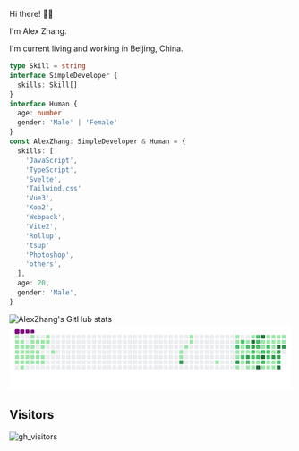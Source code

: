 Hi there! 👋🏻

I'm Alex Zhang.

I'm current living and working in Beijing, China.

```typescript
type Skill = string
interface SimpleDeveloper {
  skills: Skill[]
}
interface Human {
  age: number
  gender: 'Male' | 'Female'
}
const AlexZhang: SimpleDeveloper & Human = {
  skills: [
    'JavaScript',
    'TypeScript',
    'Svelte',
    'Tailwind.css'
    'Vue3',
    'Koa2',
    'Webpack',
    'Vite2',
    'Rollup',
    'tsup'
    'Photoshop',
    'others',
  ],
  age: 20,
  gender: 'Male',
}
```

![AlexZhang's GitHub stats](https://github-readme-stats.vercel.app/api?username=alexzhang1030&show_icons=true&theme=radical)
![snake](https://raw.githubusercontent.com/alexzhang1030/alexzhang1030/main/assets/github-contribution-grid-snake.gif)

## Visitors

![gh_visitors](https://profile-counter.glitch.me/alexzhang1030/count.svg)

